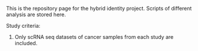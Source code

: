 This is the repository page for the hybrid identity project. Scripts of different analysis are stored here.

Study criteria:
1. Only scRNA seq datasets of cancer samples from each study are included.
